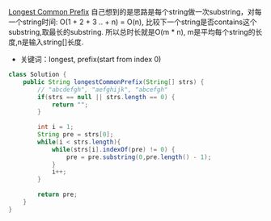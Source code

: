 [Longest Common Prefix](https://leetcode.com/problems/longest-common-prefix/description/)
自己想到的是思路是每个string做一次substring，对每一个string时间: O(1 + 2 + 3 .. + n) = O(n), 比较下一个string是否contains这个substring,取最长的substring. 所以总时长就是O(m * n), m是平均每个string的长度,n是输入string[]长度.
- 关键词：longest, prefix(start from index 0)
```java
class Solution {
    public String longestCommonPrefix(String[] strs) {
        // "abcdefgh", "aefghijk", "abcefgh"
        if(strs == null || strs.length == 0) {
            return "";
        }
        
        int i = 1;
        String pre = strs[0];     
        while(i < strs.length){
            while(strs[i].indexOf(pre) != 0) {
                pre = pre.substring(0,pre.length() - 1);
            }
            i++;
        }
        
        return pre;
    }
}
```
